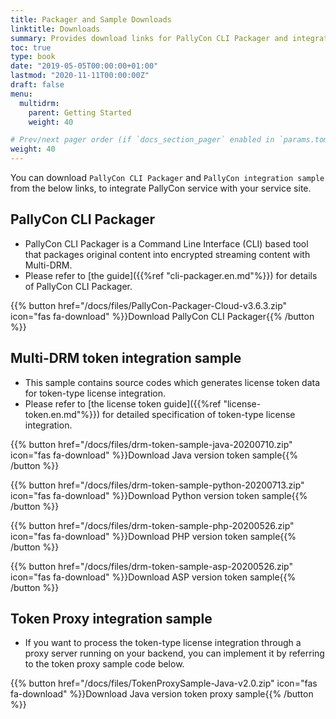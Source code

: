 ```yaml
---
title: Packager and Sample Downloads
linktitle: Downloads
summary: Provides download links for PallyCon CLI Packager and integration samples.
toc: true
type: book
date: "2019-05-05T00:00:00+01:00"
lastmod: "2020-11-11T00:00:00Z"
draft: false
menu:
  multidrm:
    parent: Getting Started
    weight: 40

# Prev/next pager order (if `docs_section_pager` enabled in `params.toml`)
weight: 40
---
```


You can download `PallyCon CLI Packager` and `PallyCon integration sample` from the below links, to integrate PallyCon service with your service site.

## PallyCon CLI Packager

- PallyCon CLI Packager is a Command Line Interface (CLI) based tool that packages original content into encrypted streaming content with Multi-DRM.
- Please refer to [the guide]({{%ref "cli-packager.en.md"%}}) for details of PallyCon CLI Packager.

{{% button href="/docs/files/PallyCon-Packager-Cloud-v3.6.3.zip" icon="fas fa-download" %}}Download PallyCon CLI Packager{{% /button %}}

## Multi-DRM token integration sample

- This sample contains source codes which generates license token data for token-type license integration.
- Please refer to [the license token guide]({{%ref "license-token.en.md"%}}) for detailed specification of token-type license integration.
 
 {{% button href="/docs/files/drm-token-sample-java-20200710.zip" icon="fas fa-download" %}}Download Java version token sample{{% /button %}}

 {{% button href="/docs/files/drm-token-sample-python-20200713.zip" icon="fas fa-download" %}}Download Python version token sample{{% /button %}}

 {{% button href="/docs/files/drm-token-sample-php-20200526.zip" icon="fas fa-download" %}}Download PHP version token sample{{% /button %}}

 {{% button href="/docs/files/drm-token-sample-asp-20200526.zip" icon="fas fa-download" %}}Download ASP version token sample{{% /button %}}

## Token Proxy integration sample

- If you want to process the token-type license integration through a proxy server running on your backend, you can implement it by referring to the token proxy sample code below.

 {{% button href="/docs/files/TokenProxySample-Java-v2.0.zip" icon="fas fa-download" %}}Download Java version token proxy sample{{% /button %}}
